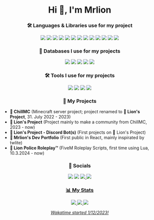 <h1 align="center">Hi 👋, I'm Mrlion</h1>

<h3 align="center">🛠️ Languages & Libraries use for my project</h3>
<p align="center"> 
  <img src="https://img.shields.io/badge/HTML-E34F26?style=for-the-badge&logo=html5&logoColor=white">
  <img src="https://img.shields.io/badge/CSS-1572B6?style=for-the-badge&logo=css3&logoColor=white">
  <img src="https://img.shields.io/static/v1?style=for-the-badge&message=Markdown&color=000000&logo=Markdown&logoColor=FFFFFF&label=">
  <img src="https://img.shields.io/badge/React-20232A?style=for-the-badge&logo=react&logoColor=61DAFB">
  <img src="https://img.shields.io/badge/Tailwind_CSS-38B2AC?style=for-the-badge&logo=tailwind-css&logoColor=white">
  <img src="https://img.shields.io/badge/JavaScript-F7DF1E?style=for-the-badge&logo=javascript&logoColor=black">
  <img src="https://img.shields.io/badge/TypeScript-007ACC?style=for-the-badge&logo=typescript&logoColor=white">
  <img src="https://img.shields.io/badge/Java-ED8B00?style=for-the-badge&logo=openjdk&logoColor=white">
  <img src="https://img.shields.io/static/v1?style=for-the-badge&message=Kotlin&color=7F52FF&logo=Kotlin&logoColor=FFFFFF&label=">
  <img src="https://img.shields.io/badge/python-%233776AB.svg?&style=for-the-badge&logo=python&logoColor=white">
  <img src="https://img.shields.io/badge/Lua-2C2D72?style=for-the-badge&logo=lua&logoColor=white">
  <img src="https://img.shields.io/badge/PHP-777BB4?style=for-the-badge&logo=php&logoColor=white">
  <img src="https://img.shields.io/badge/C%23-512BD4?logo=csharp&logoColor=fff&style=for-the-badge">
</p>

<h3 align="center">🌿 Databases I use for my projects</h3>
<p align="center"> 
  <img src="https://img.shields.io/badge/MongoDB-4EA94B?style=for-the-badge&logo=mongodb&logoColor=white">
  <img src="https://img.shields.io/badge/redis-%23DD0031.svg?&style=for-the-badge&logo=redis&logoColor=white">
  <img src="https://img.shields.io/badge/MariaDB-003545?style=for-the-badge&logo=mariadb&logoColor=white">
  <img src="https://img.shields.io/badge/MySQL-005C84?style=for-the-badge&logo=mysql&logoColor=white">
  <img src="https://img.shields.io/badge/PostgreSQL-316192?style=for-the-badge&logo=postgresql&logoColor=white">
</p>

<h3 align="center">🛠️ Tools I use for my projects</h3>
<p align="center">
  <img src="https://img.shields.io/badge/prettier-1A2C34?style=for-the-badge&logo=prettier&logoColor=F7BA3E">
  <img src="https://img.shields.io/badge/eslint-3A33D1?style=for-the-badge&logo=eslint&logoColor=white">
  <img src="https://img.shields.io/badge/VSCode-0078D4?style=for-the-badge&logo=visual%20studio%20code&logoColor=white">
  <img src="https://img.shields.io/badge/IntelliJ_IDEA-000000.svg?style=for-the-badge&logo=intellij-idea&logoColor=white">
</p>


<h3 align="center">💼 My Projects</h3>

* **💫 ChillMC** (Minecraft server project; project renamed to **🦁 Lion's Project**, 31. July 2022 - 2023)
* **🦁 Lion's Project** (Project mainly to make a community from ChillMC, 2023 - now)
* **🦁 Lion's Project - Discord Bot(s)** (First projects on 🦁 Lion's Project)
* **🦁 Mrlion's Dev Portfolio** (First public in React, mainly inspirated by twlite)
* **🦁 Lion Police Roleplay™** (FiveM Roleplay Scripts, first time using Lua, 10.3.2024 - now)

<h3 align="center">📱 Socials</h3>
<p align="center">
  <a href="mailto:mrlion@lionsproject.eu"><img src="https://img.shields.io/badge/e‑mail-D14836.svg?style=for-the-badge&logo=GMail&logoColor=white"/></a>
  <a href="https://discord.com/users/710549603216261141"><img src="https://img.shields.io/badge/Discord-5865F2?style=for-the-badge&logo=discord&logoColor=white"/></a>
  <a href="https://www.twitch.tv/lostedmrlion"><img src="https://img.shields.io/badge/Twitch-9146FF?style=for-the-badge&logo=twitch&logoColor=white"</a>
  <a href="https://www.instagram.com/real.mrlion/"><img src="https://img.shields.io/badge/Instagram-E4405F?style=for-the-badge&logo=instagram&logoColor=white"</a>
</p>

<h3 align="center">📊 My Stats</h3>
<p align="center">
  <a href="https://github.com/L0stedMrlion"><img src="https://github-readme-stats.vercel.app/api/top-langs?username=L0stedMrlion&show_icons=true&locale=en&layout=compact&theme=github_dark_dimmed"/>
  <a href="https://github.com/L0stedMrlion"><img src="https://github-readme-stats.vercel.app/api?username=L0stedMrlion&show_icons=true&theme=github_dark_dimmed"/>
  <a href="https://github.com/L0stedMrlion"><img src="https://github-readme-stats.vercel.app/api/wakatime?username=lostedmrlion&theme=github_dark_dimmed&layout=compact"/>
  <p align="center"><i>Wakatime started 1/12/2023!</i></p>
</p>



